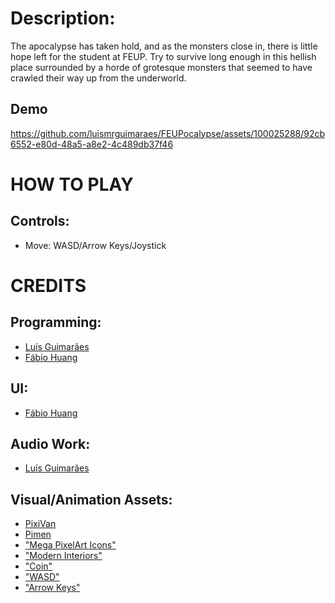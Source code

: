 
# Description:
The apocalypse has taken hold, and as the monsters close in, there is little hope left for the student at FEUP. Try to survive long enough in this hellish place surrounded by a horde of grotesque monsters that seemed to have crawled their way up from the underworld.
## Demo
https://github.com/luismrguimaraes/FEUPocalypse/assets/100025288/92cb6552-e80d-48a5-a8e2-4c489db37f46

# HOW TO PLAY
## Controls:
- Move: WASD/Arrow Keys/Joystick


# CREDITS
## Programming:
- [Luís Guimarães](https://luismrguimaraes.github.io/)
- [Fábio Huang](https://github.com/FabioMiguel2000)
## UI:
- [Fábio Huang](https://github.com/FabioMiguel2000)
## Audio Work:
- [Luís Guimarães](https://luismrguimaraes.github.io/)
## Visual/Animation Assets:
- [PixiVan](https://pixivan.itch.io/)
- [Pimen](https://pimen.itch.io/)
- ["Mega PixelArt Icons"](https://poloviiinkin.itch.io/mega-pixel-art-32x32-px-icons-sprite-sheet)
- ["Modern Interiors"](https://limezu.itch.io/moderninteriors/devlog/244045/free-version-overview-18042021-update)
- ["Coin"](https://www.pixilart.com/art/coin-sprite-sheet-c7f297523ce57fc)
- ["WASD"](http://pixelartmaker.com/art/c0e14b48a37d57f)
- ["Arrow Keys"](http://pixelartmaker.com/art/7efa119103ffc71)
